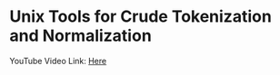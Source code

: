 # Unix Tools for Crude Tokenization and Normalization

YouTube Video Link: [Here](https://www.youtube.com/watch?v=dW93mu2deYo)
